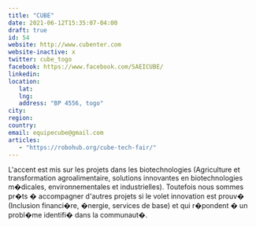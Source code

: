 ```yaml
---
title: "CUBE"
date: 2021-06-12T15:35:07-04:00
draft: true
id: 54
website: http://www.cubenter.com
website-inactive: x
twitter: cube_togo
facebook: https://www.facebook.com/SAEICUBE/
linkedin: 
location: 
   lat: 
   lng: 
   address: "BP 4556, togo"
city: 
region: 
country: 
email: equipecube@gmail.com
articles:
   - "https://robohub.org/cube-tech-fair/"
---
```

L'accent est mis sur les projets dans les biotechnologies (Agriculture et transformation agroalimentaire, solutions innovantes en biotechnologies m�dicales, environnementales et industrielles). Toutefois nous sommes pr�ts � accompagner d'autres projets si le volet innovation est prouv� (Inclusion financi�re, �nergie, services de base) et qui r�pondent � un probl�me identifi� dans la communaut�.
